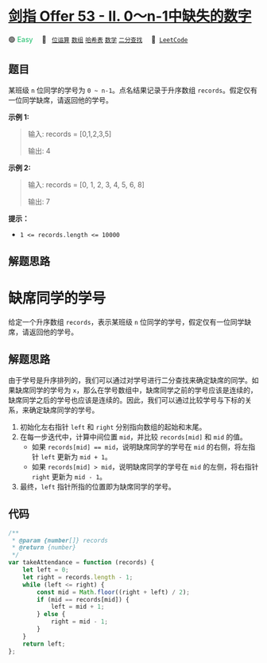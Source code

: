 # [剑指 Offer 53 - II. 0～n-1中缺失的数字](https://leetcode.cn/problems/que-shi-de-shu-zi-lcof)

🟢 <font color=#15bd66>Easy</font>&emsp; 🔖&ensp; [`位运算`](/outline/tag/bit-manipulation.md) [`数组`](/outline/tag/array.md) [`哈希表`](/outline/tag/hash-table.md) [`数学`](/outline/tag/math.md) [`二分查找`](/outline/tag/binary-search.md)&emsp; 🔗&ensp;[`LeetCode`](https://leetcode.cn/problems/que-shi-de-shu-zi-lcof)

## 题目

某班级 `n` 位同学的学号为 `0 ~ n-1`。点名结果记录于升序数组 `records`。假定仅有一位同学缺席，请返回他的学号。

**示例 1:**

> 输入: records = [0,1,2,3,5]
>
> 输出: 4

**示例 2:**

> 输入: records = [0, 1, 2, 3, 4, 5, 6, 8]
>
> 输出: 7

**提示：**

- `1 <= records.length <= 10000`

## 解题思路

# 缺席同学的学号

给定一个升序数组 `records`，表示某班级 `n` 位同学的学号，假定仅有一位同学缺席，请返回他的学号。

## 解题思路

由于学号是升序排列的，我们可以通过对学号进行二分查找来确定缺席的同学。如果缺席同学的学号为 `x`，那么在学号数组中，缺席同学之前的学号应该是连续的，缺席同学之后的学号也应该是连续的。因此，我们可以通过比较学号与下标的关系，来确定缺席同学的学号。

1. 初始化左右指针 `left` 和 `right` 分别指向数组的起始和末尾。
2. 在每一步迭代中，计算中间位置 `mid`，并比较 `records[mid]` 和 `mid` 的值。
   - 如果 `records[mid] == mid`，说明缺席同学的学号在 `mid` 的右侧，将左指针 `left` 更新为 `mid + 1`。
   - 如果 `records[mid] > mid`，说明缺席同学的学号在 `mid` 的左侧，将右指针 `right` 更新为 `mid - 1`。
3. 最终，`left` 指针所指的位置即为缺席同学的学号。

## 代码

```javascript
/**
 * @param {number[]} records
 * @return {number}
 */
var takeAttendance = function (records) {
	let left = 0;
	let right = records.length - 1;
	while (left <= right) {
		const mid = Math.floor((right + left) / 2);
		if (mid == records[mid]) {
			left = mid + 1;
		} else {
			right = mid - 1;
		}
	}
	return left;
};
```
